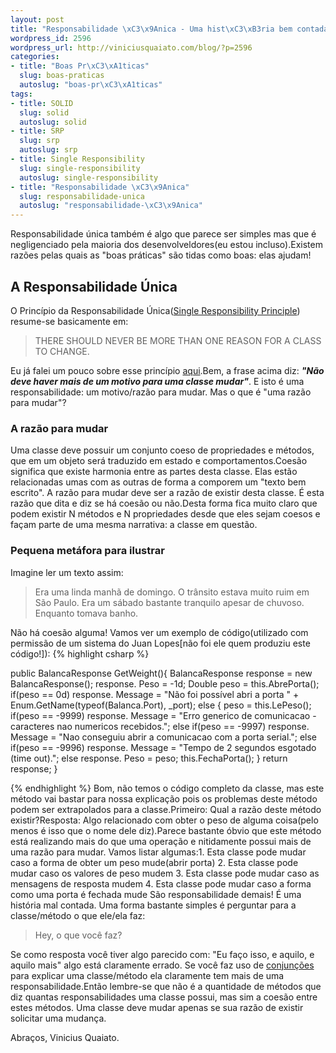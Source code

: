 ```yaml
--- 
layout: post
title: "Responsabilidade \xC3\x9Anica - Uma hist\xC3\xB3ria bem contada"
wordpress_id: 2596
wordpress_url: http://viniciusquaiato.com/blog/?p=2596
categories: 
- title: "Boas Pr\xC3\xA1ticas"
  slug: boas-praticas
  autoslug: "boas-pr\xC3\xA1ticas"
tags: 
- title: SOLID
  slug: solid
  autoslug: solid
- title: SRP
  slug: srp
  autoslug: srp
- title: Single Responsibility
  slug: single-responsibility
  autoslug: single-responsibility
- title: "Responsabilidade \xC3\x9Anica"
  slug: responsabilidade-unica
  autoslug: "responsabilidade-\xC3\x9Anica"
---
```

Responsabilidade única também é algo que parece ser simples mas que é negligenciado pela maioria dos desenvolveldores(eu estou incluso).Existem razões pelas quais as "boas práticas" são tidas como boas: elas ajudam!

## A Responsabilidade Única
O Princípio da Responsabilidade Única([Single Responsibility Principle](http://www.objectmentor.com/resources/articles/srp.pdf)) resume-se basicamente em:<blockquote>THERE SHOULD NEVER BE MORE THAN ONE REASON FOR A CLASS TO CHANGE.</blockquote>Eu já falei um pouco sobre esse princípio [aqui](http://viniciusquaiato.com/blog/srp-single-responsibility-principle/).Bem, a frase acima diz: **_"Não deve haver mais de um motivo para uma classe mudar"_**. E isto é uma responsabilidade: um motivo/razão para mudar. Mas o que é "uma razão para mudar"?

### A razão para mudar
Uma classe deve possuir um conjunto coeso de propriedades e métodos, que em um objeto será traduzido em estado e comportamentos.Coesão significa que existe harmonia entre as partes desta classe. Elas estão relacionadas umas com as outras de forma a comporem um "texto bem escrito". A razão para mudar deve ser a razão de existir desta classe. É esta razão que dita e diz se há coesão ou não.Desta forma fica muito claro que podem existir N métodos e N propriedades desde que eles sejam coesos e façam parte de uma mesma narrativa: a classe em questão.

### Pequena metáfora para ilustrar
Imagine ler um texto assim:<blockquote>Era uma linda manhã de domingo. O trânsito estava muito ruim em São Paulo. Era um sábado bastante tranquilo apesar de chuvoso. Enquanto tomava banho.</blockquote>Não há coesão alguma! Vamos ver um exemplo de código(utilizado com permissão de um sistema do Juan Lopes[não foi ele quem produziu este código!]):
{% highlight csharp %}

public BalancaResponse GetWeight(){    BalancaResponse response = new BalancaResponse();
    response. Peso = -1d;
    Double peso = this.AbrePorta();
if(peso == 0d)        response. Message = "Não foi possível abri a porta " + Enum.GetName(typeof(Balanca.Port), _port);
    else    {        peso = this.LePeso();
if(peso == -9999)            response. Message = "Erro generico de comunicacao - caracteres nao numericos recebidos.";
    else
if(peso == -9997)            response. Message = "Nao conseguiu abrir a comunicacao com a porta serial.";
    else
if(peso == -9996)            response. Message = "Tempo de 2 segundos esgotado (time out).";
    else            response. Peso = peso;
    this.FechaPorta();
    }
return response;
    }

{% endhighlight %}
Bom, não temos o código completo da classe, mas este método vai bastar para nossa explicação pois os problemas deste método podem ser extrapolados para a classe.Primeiro: Qual a razão deste método existir?Resposta: Algo relacionado com obter o peso de alguma coisa(pelo menos é isso que o nome dele diz).Parece bastante óbvio que este método está realizando mais do que uma operação e nitidamente possui mais de uma razão para mudar. Vamos listar algumas:1. Esta classe pode mudar caso a forma de obter um peso mude(abrir porta)
2. Esta classe pode mudar caso os valores de peso mudem
3. Esta classe pode mudar caso as mensagens de resposta mudem
4. Esta classe pode mudar caso a forma como uma porta é fechada mude
São responsabilidade demais! É uma história mal contada. Uma forma bastante simples é perguntar para a classe/método o que ele/ela faz:<blockquote>Hey, o que você faz?</blockquote>Se como resposta você tiver algo parecido com: "Eu faço isso, e aquilo, e aquilo mais" algo está claramente errado. Se você faz uso de [conjunções](http://pt.wikipedia.org/wiki/Conjun%C3%A7%C3%A3o) para explicar uma classe/método ela claramente tem mais de uma responsabilidade.Então lembre-se que não é a quantidade de métodos que diz quantas responsabilidades uma classe possui, mas sim a coesão entre estes métodos. Uma classe deve mudar apenas se sua razão de existir solicitar uma mudança.

Abraços,
Vinicius Quaiato.
